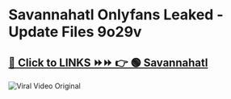 
 # Savannahatl Onlyfans Leaked - Update Files 9o29v

## <h2><a href="https://clipsfans.com/Savannahatl&ref=git">🔗 Click to LINKS ⏩⏩ 👉 🟢 Savannahatl </a></h2>

<a href="https://clipsfans.com/Savannahatl&ref=git" rel="nofollow" data-target="animated-image.originalLink"><img src="https://i.ibb.co.com/xMMVF88/686577567.gif" alt="Viral Video Original" style="max-width: 100%; display: inline-block;" data-target="animated-image.originalImage"></a>

